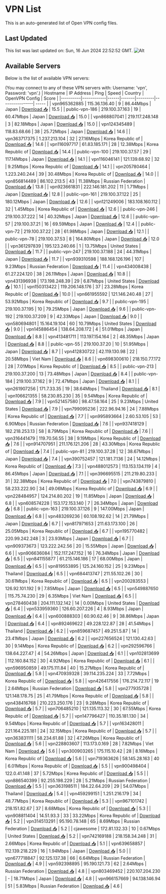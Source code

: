 # VPN List

This is an auto-generated list of Open VPN config files.

## Last Updated

This list was last updated on: Sun, 16 Jun 2024 22:52:52 GMT.
![Alt](https://repobeats.axiom.co/api/embed/186b98318ef1479477931607c1ad7d823f12451f.svg "Repobeats analytics image")

## Available Servers

Below is the list of available VPN servers:

(You may connect to any of these VPN servers with: Username: 'vpn', Password: 'vpn'.)
| Hostname | IP Address | Ping | Speed | Country | OpenVPN Config | Score |
|----------|------------|------|-------|---------|----------------| ----- |
| vpn965362885 | 115.36.136.40 | 9 | 86.44Mbps | Japan | [Download 📥](./configs/server_0_JP.ovpn) | 15.5 |
| public-vpn-186 | 219.100.37.163 | 19 | 60.47Mbps | Japan | [Download 📥](./configs/server_1_JP.ovpn) | 15.0 |
| vpn868807041 | 219.117.248.148 | 3 | 82.18Mbps | Japan | [Download 📥](./configs/server_2_JP.ovpn) | 15.0 |
| vpn124345489 | 118.83.68.66 | 38 | 25.72Mbps | Japan | [Download 📥](./configs/server_3_JP.ovpn) | 14.6 |
| vpn363717375 | 1.237.213.104 | 32 | 27.16Mbps | Korea Republic of | [Download 📥](./configs/server_4_KR.ovpn) | 14.6 |
| vpn116097717 | 61.83.185.171 | 28 | 12.38Mbps | Korea Republic of | [Download 📥](./configs/server_5_KR.ovpn) | 14.4 |
| public-vpn-100 | 219.100.37.57 | 29 | 117.14Mbps | Japan | [Download 📥](./configs/server_6_JP.ovpn) | 14.1 |
| vpn116046141 | 121.139.68.92 | 32 | 9.25Mbps | Korea Republic of | [Download 📥](./configs/server_7_KR.ovpn) | 14.1 |
| vpn205780464 | 1.223.240.244 | 39 | 30.48Mbps | Korea Republic of | [Download 📥](./configs/server_8_KR.ovpn) | 14.0 |
| vpn856814489 | 86.102.213.5 | 43 | 11.38Mbps | Russian Federation | [Download 📥](./configs/server_9_RU.ovpn) | 13.8 |
| vpn923661831 | 222.146.181.202 | 11 | 1.71Mbps | Japan | [Download 📥](./configs/server_10_JP.ovpn) | 12.8 |
| public-vpn-161 | 219.100.37.122 | 25 | 180.12Mbps | Japan | [Download 📥](./configs/server_11_JP.ovpn) | 12.6 |
| vpn121249006 | 183.108.160.112 | 32 | 1.45Mbps | Korea Republic of | [Download 📥](./configs/server_12_KR.ovpn) | 12.6 |
| public-vpn-246 | 219.100.37.222 | 14 | 40.32Mbps | Japan | [Download 📥](./configs/server_13_JP.ovpn) | 12.6 |
| public-vpn-57 | 219.100.37.21 | 16 | 69.59Mbps | Japan | [Download 📥](./configs/server_14_JP.ovpn) | 12.4 |
| public-vpn-72 | 219.100.37.22 | 28 | 61.98Mbps | Japan | [Download 📥](./configs/server_15_JP.ovpn) | 12.1 |
| public-vpn-78 | 219.100.37.53 | 8 | 164.80Mbps | Japan | [Download 📥](./configs/server_16_JP.ovpn) | 12.0 |
| vpn361297839 | 195.123.240.66 | 1 | 13.75Mbps | United States | [Download 📥](./configs/server_17_US.ovpn) | 11.7 |
| public-vpn-247 | 219.100.37.188 | 24 | 44.31Mbps | Japan | [Download 📥](./configs/server_18_JP.ovpn) | 11.7 |
| vpn939310598 | 188.168.126.196 | 107 | 9.23Mbps | Russian Federation | [Download 📥](./configs/server_19_RU.ovpn) | 11.4 |
| vpn434008438 | 61.27.224.120 | 38 | 26.11Mbps | Japan | [Download 📥](./configs/server_20_JP.ovpn) | 10.8 |
| vpn431396938 | 173.198.248.39 | 29 | 6.87Mbps | United States | [Download 📥](./configs/server_21_US.ovpn) | 10.1 |
| vpn150313422 | 119.206.148.176 | 37 | 23.28Mbps | Korea Republic of | [Download 📥](./configs/server_22_KR.ovpn) | 10.0 |
| vpn661955592 | 121.146.240.48 | 27 | 53.92Mbps | Korea Republic of | [Download 📥](./configs/server_23_KR.ovpn) | 9.7 |
| public-vpn-195 | 219.100.37.195 | 10 | 79.25Mbps | Japan | [Download 📥](./configs/server_24_JP.ovpn) | 9.6 |
| public-vpn-192 | 219.100.37.209 | 9 | 42.33Mbps | Japan | [Download 📥](./configs/server_25_JP.ovpn) | 9.0 |
| vpn580694801 | 15.164.19.104 | 60 | 10.79Mbps | United States | [Download 📥](./configs/server_26_US.ovpn) | 9.0 |
| vpn145886454 | 138.64.208.172 | 4 | 51.01Mbps | Japan | [Download 📥](./configs/server_27_JP.ovpn) | 8.8 |
| vpn413481711 | 113.197.154.164 | 2 | 48.35Mbps | Japan | [Download 📥](./configs/server_28_JP.ovpn) | 8.8 |
| public-vpn-55 | 219.100.37.20 | 10 | 51.95Mbps | Japan | [Download 📥](./configs/server_29_JP.ovpn) | 8.7 |
| vpn412830722 | 42.119.130.98 | 22 | 20.58Mbps | Viet Nam | [Download 📥](./configs/server_30_VN.ovpn) | 8.6 |
| vpn698300610 | 218.150.77.172 | 28 | 7.01Mbps | Korea Republic of | [Download 📥](./configs/server_31_KR.ovpn) | 8.5 |
| public-vpn-213 | 219.100.37.200 | 13 | 73.48Mbps | Japan | [Download 📥](./configs/server_32_JP.ovpn) | 8.4 |
| public-vpn-184 | 219.100.37.162 | 9 | 72.47Mbps | Japan | [Download 📥](./configs/server_33_JP.ovpn) | 8.1 |
| vpn261907256 | 171.7.33.35 | 19 | 38.64Mbps | Thailand | [Download 📥](./configs/server_34_TH.ovpn) | 8.1 |
| vpn106621355 | 58.230.85.230 | 35 | 9.54Mbps | Korea Republic of | [Download 📥](./configs/server_35_KR.ovpn) | 7.9 |
| vpn521457580 | 98.47.58.164 | 25 | 9.23Mbps | United States | [Download 📥](./configs/server_36_US.ovpn) | 7.9 |
| vpn799095236 | 222.96.94.16 | 24 | 7.88Mbps | Korea Republic of | [Download 📥](./configs/server_37_KR.ovpn) | 7.7 |
| vpn995893664 | 2.60.53.105 | 53 | 6.90Mbps | Russian Federation | [Download 📥](./configs/server_38_RU.ovpn) | 7.6 |
| vpn937418129 | 182.218.253.13 | 58 | 8.79Mbps | Korea Republic of | [Download 📥](./configs/server_39_KR.ovpn) | 7.6 |
| vpn316441479 | 119.70.56.55 | 38 | 9.19Mbps | Korea Republic of | [Download 📥](./configs/server_40_KR.ovpn) | 7.6 |
| vpn914707951 | 211.176.121.206 | 28 | 43.30Mbps | Korea Republic of | [Download 📥](./configs/server_41_KR.ovpn) | 7.4 |
| public-vpn-81 | 219.100.37.28 | 12 | 38.67Mbps | Japan | [Download 📥](./configs/server_42_JP.ovpn) | 7.4 |
| vpn390752457 | 121.181.7.136 | 24 | 14.12Mbps | Korea Republic of | [Download 📥](./configs/server_43_KR.ovpn) | 7.3 |
| vpn488012573 | 113.153.134.119 | 4 | 86.45Mbps | Japan | [Download 📥](./configs/server_44_JP.ovpn) | 7.1 |
| vpn396695515 | 211.219.80.233 | 31 | 32.38Mbps | Korea Republic of | [Download 📥](./configs/server_45_KR.ovpn) | 7.0 |
| vpn743879810 | 58.233.222.90 | 34 | 49.06Mbps | Korea Republic of | [Download 📥](./configs/server_46_KR.ovpn) | 6.9 |
| vpn228484957 | 124.214.80.202 | 19 | 11.85Mbps | Japan | [Download 📥](./configs/server_47_JP.ovpn) | 6.8 |
| vpn608574228 | 153.172.153.140 | 7 | 26.34Mbps | Japan | [Download 📥](./configs/server_48_JP.ovpn) | 6.8 |
| public-vpn-163 | 219.100.37.126 | 9 | 147.00Mbps | Japan | [Download 📥](./configs/server_49_JP.ovpn) | 6.8 |
| vpn483269236 | 60.108.192.62 | 14 | 21.79Mbps | Japan | [Download 📥](./configs/server_50_JP.ovpn) | 6.7 |
| vpn817971653 | 211.63.173.100 | 26 | 25.05Mbps | Korea Republic of | [Download 📥](./configs/server_51_KR.ovpn) | 6.7 |
| vpn195770482 | 220.99.242.248 | 3 | 23.93Mbps | Japan | [Download 📥](./configs/server_52_JP.ovpn) | 6.7 |
| vpn909373673 | 123.222.242.56 | 20 | 15.55Mbps | Japan | [Download 📥](./configs/server_53_JP.ovpn) | 6.6 |
| vpn906636084 | 152.117.247.152 | 16 | 76.34Mbps | Japan | [Download 📥](./configs/server_54_JP.ovpn) | 6.5 |
| vpn841155877 | 61.215.146.186 | 17 | 68.00Mbps | Japan | [Download 📥](./configs/server_55_JP.ovpn) | 6.5 |
| vpn819553895 | 125.24.160.152 | 25 | 9.23Mbps | Thailand | [Download 📥](./configs/server_56_TH.ovpn) | 6.5 |
| vpn684413747 | 211.55.102.26 | 30 | 30.61Mbps | Korea Republic of | [Download 📥](./configs/server_57_KR.ovpn) | 6.5 |
| vpn200283553 | 126.92.101.192 | 9 | 7.85Mbps | Japan | [Download 📥](./configs/server_58_JP.ovpn) | 6.5 |
| vpn549887650 | 115.75.74.230 | 29 | 6.35Mbps | Viet Nam | [Download 📥](./configs/server_59_VN.ovpn) | 6.5 |
| vpn278460438 | 204.111.132.142 | 14 | 0.00Mbps | United States | [Download 📥](./configs/server_60_US.ovpn) | 6.4 |
| vpn533959360 | 126.60.207.226 | 4 | 8.93Mbps | Japan | [Download 📥](./configs/server_61_JP.ovpn) | 6.4 |
| vpn600888303 | 60.90.62.46 | 9 | 38.86Mbps | Japan | [Download 📥](./configs/server_62_JP.ovpn) | 6.4 |
| vpn892469622 | 49.228.122.87 | 28 | 41.54Mbps | Thailand | [Download 📥](./configs/server_63_TH.ovpn) | 6.2 |
| vpn859687457 | 49.251.5.87 | 14 | 23.41Mbps | Japan | [Download 📥](./configs/server_64_JP.ovpn) | 6.2 |
| vpn227656524 | 121.130.42.63 | 30 | 9.14Mbps | Korea Republic of | [Download 📥](./configs/server_65_KR.ovpn) | 6.2 |
| vpn292596766 | 138.64.227.47 | 4 | 54.26Mbps | Japan | [Download 📥](./configs/server_66_JP.ovpn) | 6.1 |
| vpn102813699 | 112.160.84.152 | 30 | 4.92Mbps | Korea Republic of | [Download 📥](./configs/server_67_KR.ovpn) | 6.1 |
| vpn596950859 | 49.175.111.84 | 40 | 15.27Mbps | Korea Republic of | [Download 📥](./configs/server_68_KR.ovpn) | 5.8 |
| vpn470939328 | 39.114.235.224 | 33 | 7.72Mbps | Korea Republic of | [Download 📥](./configs/server_69_KR.ovpn) | 5.8 |
| vpn426417556 | 176.214.72.117 | 19 | 2.64Mbps | Russian Federation | [Download 📥](./configs/server_70_RU.ovpn) | 5.8 |
| vpn277935728 | 121.148.178.75 | 25 | 41.79Mbps | Korea Republic of | [Download 📥](./configs/server_71_KR.ovpn) | 5.8 |
| vpn438416768 | 210.223.250.176 | 23 | 9.28Mbps | Korea Republic of | [Download 📥](./configs/server_72_KR.ovpn) | 5.7 |
| vpn706485210 | 121.135.113.32 | 30 | 67.55Mbps | Korea Republic of | [Download 📥](./configs/server_73_KR.ovpn) | 5.7 |
| vpn147796427 | 110.35.181.130 | 34 | 9.54Mbps | Korea Republic of | [Download 📥](./configs/server_74_KR.ovpn) | 5.7 |
| vpn163428011 | 221.164.225.181 | 24 | 32.15Mbps | Korea Republic of | [Download 📥](./configs/server_75_KR.ovpn) | 5.7 |
| vpn363831111 | 58.234.61.88 | 32 | 47.26Mbps | Korea Republic of | [Download 📥](./configs/server_76_KR.ovpn) | 5.6 |
| vpn228803607 | 113.173.0.169 | 28 | 7.82Mbps | Viet Nam | [Download 📥](./configs/server_77_VN.ovpn) | 5.6 |
| vpn300903265 | 175.115.10.42 | 28 | 8.16Mbps | Korea Republic of | [Download 📥](./configs/server_78_KR.ovpn) | 5.6 |
| vpn719363626 | 58.145.28.163 | 40 | 6.01Mbps | Korea Republic of | [Download 📥](./configs/server_79_KR.ovpn) | 5.5 |
| vpn900498404 | 122.0.41.148 | 37 | 5.72Mbps | Korea Republic of | [Download 📥](./configs/server_80_KR.ovpn) | 5.5 |
| vpn886540399 | 92.255.198.229 | 28 | 5.21Mbps | Russian Federation | [Download 📥](./configs/server_81_RU.ovpn) | 5.5 |
| vpn363198511 | 184.22.64.209 | 29 | 54.07Mbps | Thailand | [Download 📥](./configs/server_82_TH.ovpn) | 5.4 |
| vpn459299151 | 1.251.216.179 | 34 | 48.77Mbps | Korea Republic of | [Download 📥](./configs/server_83_KR.ovpn) | 5.3 |
| vpn967101742 | 218.151.82.67 | 37 | 8.68Mbps | Korea Republic of | [Download 📥](./configs/server_84_KR.ovpn) | 5.3 |
| vpn908811404 | 14.51.93.3 | 33 | 33.22Mbps | Korea Republic of | [Download 📥](./configs/server_85_KR.ovpn) | 5.2 |
| vpn314513291 | 95.190.78.148 | 65 | 8.69Mbps | Russian Federation | [Download 📥](./configs/server_86_RU.ovpn) | 5.2 |
| cjawesome | 172.81.132.33 | 10 | 0.67Mbps | United States | [Download 📥](./configs/server_87_US.ovpn) | 5.2 |
| vpn742169188 | 218.158.34.248 | 31 | 2.66Mbps | Korea Republic of | [Download 📥](./configs/server_88_KR.ovpn) | 5.1 |
| vpn639658857 | 112.139.218.229 | 16 | 1.94Mbps | Japan | [Download 📥](./configs/server_89_JP.ovpn) | 5.0 |
| vpn677718847 | 92.125.137.38 | 66 | 6.64Mbps | Russian Federation | [Download 📥](./configs/server_90_RU.ovpn) | 4.9 |
| vpn592398895 | 95.190.121.73 | 62 | 2.64Mbps | Russian Federation | [Download 📥](./configs/server_91_RU.ovpn) | 4.8 |
| vpn803469452 | 220.107.204.230 | - | 18.71Mbps | Japan | [Download 📥](./configs/server_92_JP.ovpn) | 4.8 |
| vpn966157669 | 94.138.146.94 | 51 | 5.83Mbps | Russian Federation | [Download 📥](./configs/server_93_RU.ovpn) | 4.6 |
